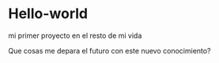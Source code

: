 # Hello-world
mi primer proyecto en el resto de mi vida

Que cosas me depara el futuro con este nuevo conocimiento?
